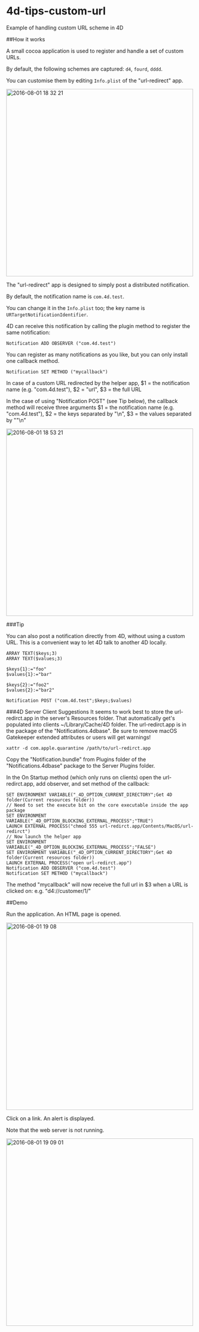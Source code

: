 # 4d-tips-custom-url
Example of handling custom URL scheme in 4D

##How it works

A small cocoa application is used to register and handle a set of custom URLs.

By default, the following schemes are captured: ``d4``, ``fourd``, ``dddd``.

You can customise them by editing ``Info.plist`` of the "url-redirect" app.

<img width="500" alt="2016-08-01 18 32 21" src="https://cloud.githubusercontent.com/assets/1725068/17289833/65394a98-5816-11e6-87d2-537bdb731947.png">

The "url-redirect" app is designed to simply post a distributed notification.

By default, the notification name is ``com.4d.test``.

You can change it in the ``Info.plist`` too; the key name is ``URTargetNotificationIdentifier``.

4D can receive this notification by calling the plugin method to register the same notification:

```
Notification ADD OBSERVER ("com.4d.test")
```

You can register as many notifications as you like, but you can only install one callback method.

```
Notification SET METHOD ("mycallback")
```

In case of a custom URL redirected by the helper app, $1 = the notification name (e.g. "com.4d.test"), $2 = "url", $3 = the full URL

In the case of using "Notification POST" (see Tip below), the callback method will receive three arguments $1 = the notification name (e.g. "com.4d.test"), $2 = the keys separated by "\n", $3 = the values separated by ""\n"

<img width="500" alt="2016-08-01 18 53 21" src="https://cloud.githubusercontent.com/assets/1725068/17290409/4b4ce574-5819-11e6-8e6d-937b4ebb0868.png">


###Tip

You can also post a notification directly from 4D, without using a custom URL. This is a convenient way to let 4D talk to another 4D locally.

```
ARRAY TEXT($keys;3)
ARRAY TEXT($values;3)

$keys{1}:="foo"
$values{1}:="bar"

$keys{2}:="foo2"
$values{2}:="bar2"

Notification POST ("com.4d.test";$keys;$values)
```

###4D Server Client Suggestions
It seems to work best to store the url-redirct.app in the server's Resources folder. That automatically get's populated into clients ~/Library/Cache/4D folder. The url-redirct.app is in the package of the "Notifications.4dbase". Be sure to remove macOS Gatekeeper extended attributes or users will get warnings!
```
xattr -d com.apple.quarantine /path/to/url-redirct.app
```
Copy the "Notification.bundle" from Plugins folder of the "Notifications.4dbase" package to the Server Plugins folder.

In the On Startup method (which only runs on clients) open the url-redirct.app, add observer, and set method of the callback:
```
SET ENVIRONMENT VARIABLE("_4D_OPTION_CURRENT_DIRECTORY";Get 4D folder(Current resources folder)) 
// Need to set the execute bit on the core executable inside the app package 
SET ENVIRONMENT VARIABLE("_4D_OPTION_BLOCKING_EXTERNAL_PROCESS";"TRUE") 
LAUNCH EXTERNAL PROCESS("chmod 555 url-redirct.app/Contents/MacOS/url-redirct") 
// Now launch the helper app 
SET ENVIRONMENT VARIABLE("_4D_OPTION_BLOCKING_EXTERNAL_PROCESS";"FALSE") 
SET ENVIRONMENT VARIABLE("_4D_OPTION_CURRENT_DIRECTORY";Get 4D folder(Current resources folder)) 
LAUNCH EXTERNAL PROCESS("open url-redirct.app") 
Notification ADD OBSERVER ("com.4d.test")
Notification SET METHOD ("mycallback")
```

The method "mycallback" will now receive the full url in $3 when a URL is clicked on: e.g. "d4://customer/1/"

##Demo

Run the application. An HTML page is opened.

<img width="500" alt="2016-08-01 19 08" src="https://cloud.githubusercontent.com/assets/1725068/17290834/70b429f6-581b-11e6-811c-8d8e676f2500.png">

Click on a link. An alert is displayed.

Note that the web server is not running.

<img width="500" alt="2016-08-01 19 09 01" src="https://cloud.githubusercontent.com/assets/1725068/17290856/834392a0-581b-11e6-94ea-c1594e15051f.png">
